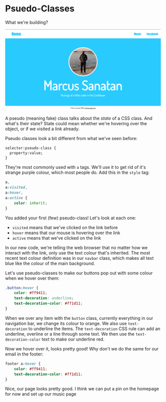 # Psuedo-Classes

What we're building?

![Screenshot of completed step](screenshot09.png)

A pseudo (meaning fake) class talks about the *state* of a CSS class. And what's their state? State could mean whether we're hovering over the object, or if we visited a link already.

Pseudo classes look a bit different from what we've seen before:

```plaintext
selector:pseudo-class {
  property:value;
}
```

They're most commonly used with `a` tags. We'll use it to get rid of it's strange purple colour, which most people do. Add this in the `style` tag:

```css
a,
a:visited,
a:hover,
a:active {
    color: inherit;
}
```

You added your first (few) pseudo-class! Let's look at each one:

- `visited` means that we've clicked on the link before
- `hover` means that our mouse is hovering over the link
- `active` means that we've clicked on the link

In our new code, we're telling the web browser that no matter how we interact with the link, only use the text colour that's inherited. The most recent text colour definition was in our `navbar` class, which makes all text blue like the colour of the main background.

Let's use pseudo-classes to make our buttons pop out with some colour when we hover over them:

```css
.button:hover {
    color: #ff9411;
    text-decoration: underline;
    text-decoration-color: #ff1d11;
}
```

When we over any item with the `button` class, currently everything in our navigation bar, we change its colour to orange. We also use `text-decoration` to underline the items. The `text-decoration` CSS rule can add an underline, overline or a line through some text. We then use the `text-decoration-color` text to make our underline red.

Now we hover over it, looks pretty good! Why don't we do the same for our email in the footer:

```css
footer a:hover {
    color: #ff9411;
    text-decoration-color: #ff1d11;
}
```

Nice, our page looks pretty good. I think we can put a pin on the homepage for now and set up our music page
